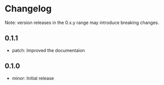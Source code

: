 # Changelog
Note: version releases in the 0.x.y range may introduce breaking changes.

## 0.1.1

- patch: Improved the documentaion

## 0.1.0

- minor: Initial release

